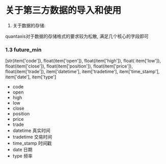 # 关于第三方数据的导入和使用



1. 关于数据的存储:


quantaxis对于数据的存储格式的要求较为松散, 满足几个核心的字段即可


### 1.3 future_min


[str(item['code']), float(item['open']), float(item['high']), float(
            item['low']), float(item['close']), float(item['position']), float(item['price']), float(item['trade']),
            item['datetime'], item['tradetime'], item['time_stamp'], item['date'], item['type']

- code
- open
- high
- low
- close
- position
- price     
- trade      
- datetime   真实时间
- tradetime  交易时间
- time_stamp 时间戳
- date  日期
- type  频率
